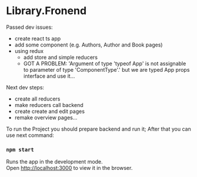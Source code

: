# Library.Fronend

Passed dev issues:
- create react ts app
- add some component (e.g. Authors, Author and Book pages)
- using redux
  - add store and simple reducers
  - GOT A PROBLEM: 'Argument of type 'typeof App' is not assignable to parameter of type 'ComponentType<never>'.'
  but we are typed App props interface and use it...

Next dev steps:
- create all reducers 
- make reducers call backend
- create create and edit pages
- remake overview pages...


To run the Project you should prepare backend and run it;
After that you can use next command:

### `npm start`

Runs the app in the development mode.\
Open [http://localhost:3000](http://localhost:3000) to view it in the browser.
